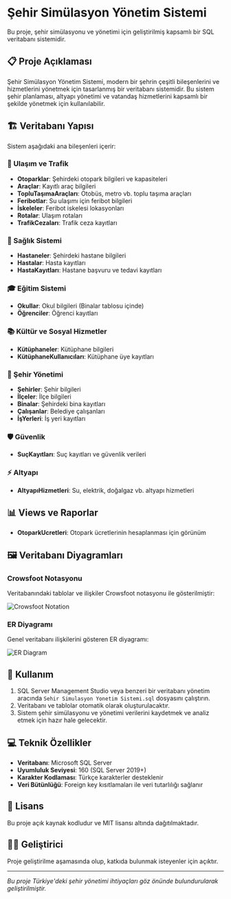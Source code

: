 # Şehir Simülasyon Yönetim Sistemi

Bu proje, şehir simülasyonu ve yönetimi için geliştirilmiş kapsamlı bir SQL veritabanı sistemidir.

## 📋 Proje Açıklaması

Şehir Simülasyon Yönetim Sistemi, modern bir şehrin çeşitli bileşenlerini ve hizmetlerini yönetmek için tasarlanmış bir veritabanı sistemidir. Bu sistem şehir planlaması, altyapı yönetimi ve vatandaş hizmetlerini kapsamlı bir şekilde yönetmek için kullanılabilir.

## 🏗️ Veritabanı Yapısı

Sistem aşağıdaki ana bileşenleri içerir:

### 🚗 Ulaşım ve Trafik
- **Otoparklar**: Şehirdeki otopark bilgileri ve kapasiteleri
- **Araçlar**: Kayıtlı araç bilgileri
- **TopluTaşımaAraçları**: Otobüs, metro vb. toplu taşıma araçları
- **Feribotlar**: Su ulaşımı için feribot bilgileri
- **İskeleler**: Feribot iskelesi lokasyonları
- **Rotalar**: Ulaşım rotaları
- **TrafikCezaları**: Trafik ceza kayıtları

### 🏥 Sağlık Sistemi
- **Hastaneler**: Şehirdeki hastane bilgileri
- **Hastalar**: Hasta kayıtları
- **HastaKayıtları**: Hastane başvuru ve tedavi kayıtları

### 🎓 Eğitim Sistemi
- **Okullar**: Okul bilgileri (Binalar tablosu içinde)
- **Öğrenciler**: Öğrenci kayıtları

### 📚 Kültür ve Sosyal Hizmetler
- **Kütüphaneler**: Kütüphane bilgileri
- **KütüphaneKullanıcıları**: Kütüphane üye kayıtları

### 🏢 Şehir Yönetimi
- **Şehirler**: Şehir bilgileri
- **İlçeler**: İlçe bilgileri
- **Binalar**: Şehirdeki bina kayıtları
- **Çalışanlar**: Belediye çalışanları
- **İşYerleri**: İş yeri kayıtları

### 🛡️ Güvenlik
- **SuçKayıtları**: Suç kayıtları ve güvenlik verileri

### ⚡ Altyapı
- **AltyapıHizmetleri**: Su, elektrik, doğalgaz vb. altyapı hizmetleri

## 📊 Views ve Raporlar
- **OtoparkUcretleri**: Otopark ücretlerinin hesaplanması için görünüm

## 🖼️ Veritabanı Diyagramları

### Crowsfoot Notasyonu
Veritabanındaki tablolar ve ilişkiler Crowsfoot notasyonu ile gösterilmiştir:

![Crowsfoot Notation](https://i.imgur.com/2UMpO2W.png)

### ER Diyagramı
Genel veritabanı ilişkilerini gösteren ER diyagramı:

![ER Diagram](https://i.imgur.com/6OnRuP5.png)

## 🚀 Kullanım
1. SQL Server Management Studio veya benzeri bir veritabanı yönetim aracında `Sehir Simulasyon Yonetim Sistemi.sql` dosyasını çalıştırın.
2. Veritabanı ve tablolar otomatik olarak oluşturulacaktır.
3. Sistem şehir simülasyonu ve yönetimi verilerini kaydetmek ve analiz etmek için hazır hale gelecektir.

## 💻 Teknik Özellikler
- **Veritabanı**: Microsoft SQL Server
- **Uyumluluk Seviyesi**: 160 (SQL Server 2019+)
- **Karakter Kodlaması**: Türkçe karakterler desteklenir
- **Veri Bütünlüğü**: Foreign key kısıtlamaları ile veri tutarlılığı sağlanır

## 📝 Lisans
Bu proje açık kaynak kodludur ve MIT lisansı altında dağıtılmaktadır.

## 👨‍💻 Geliştirici
Proje geliştirilme aşamasında olup, katkıda bulunmak isteyenler için açıktır.

---

*Bu proje Türkiye'deki şehir yönetimi ihtiyaçları göz önünde bulundurularak geliştirilmiştir.*

